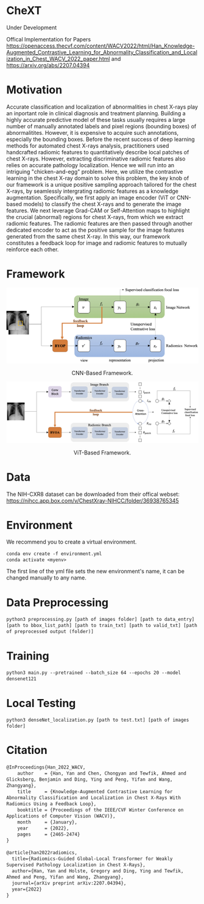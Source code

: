 # CheXT

Under Development

Offical Implementation for Papers https://openaccess.thecvf.com/content/WACV2022/html/Han_Knowledge-Augmented_Contrastive_Learning_for_Abnormality_Classification_and_Localization_in_Chest_WACV_2022_paper.html and https://arxiv.org/abs/2207.04394 

# Motivation

Accurate classification and localization of abnormalities in chest X-rays play an inportant role in clinical diagnosis and treatment planning. Building a highly accurate predictive model of these tasks usually requires a large number of manually annotated labels and pixel regions (bounding boxes) of abnormalitites. However, it is expensive to acquire such annotations, especially the bounding boxes. Before the recent success of deep learning methods for automated chest X-rays analysis, practitioners used handcrafted radiomic features to quantitatively describe local patches of chest X-rays. However, extracting discriminative radiomic features also relies on accurate pathology localization. Hence we will run into an intriguing "chicken-and-egg" problem. Here, we utilize the contrastive learning in the chest X-ray domain to solve this problem, the key knob of our framework is a unique positive sampling approach tailored for the chest X-rays, by seamlessly intergrating radiomic features as a knowledge augmentation. Specifically, we first apply an image encoder (ViT or CNN-based models) to classify the chest X-rays and to generate the image features. We next leverage Grad-CAM or Self-Attention maps to highlight the crucial (abnormal) regions for chest X-rays, from which we extract radiomic features. The radiomic features are then passed through another dedicated encoder to act as the positive sample for the image features generated from the same chest X-ray. In this way, our framework constitutes a feedback loop for image and radiomic features to mutually reinforce each other.

# Framework
![CNN-Based Framework](./figures/WACV.png)

<p align="center">CNN-Based Framework.</p>

![ViT-Based Framework](./figures/TMI.png)

<p align="center">ViT-Based Framework.</p>

# Data
The NIH-CXR8 dataset can be downloaded from their offical webset: https://nihcc.app.box.com/v/ChestXray-NIHCC/folder/36938765345

# Environment

We recommend you to create a virtual environment.
```
conda env create -f environment.yml
conda activate <myenv>
```
The first line of the yml file sets the new environment's name, it can be changed manually to any name.

# Data Preprocessing
```
python3 preprocessing.py [path of images folder] [path to data_entry] [path to bbox_list_path] [path to train_txt] [path to valid_txt] [path of preprocessed output (folder)]
```

# Training
```
python3 main.py --pretrained --batch_size 64 --epochs 20 --model densenet121
```

# Local Testing
```
python3 denseNet_localization.py [path to test.txt] [path of images folder]
```

# Citation

```
@InProceedings{Han_2022_WACV,
    author    = {Han, Yan and Chen, Chongyan and Tewfik, Ahmed and Glicksberg, Benjamin and Ding, Ying and Peng, Yifan and Wang, Zhangyang},
    title     = {Knowledge-Augmented Contrastive Learning for Abnormality Classification and Localization in Chest X-Rays With Radiomics Using a Feedback Loop},
    booktitle = {Proceedings of the IEEE/CVF Winter Conference on Applications of Computer Vision (WACV)},
    month     = {January},
    year      = {2022},
    pages     = {2465-2474}
}

@article{han2022radiomics,
  title={Radiomics-Guided Global-Local Transformer for Weakly Supervised Pathology Localization in Chest X-Rays},
  author={Han, Yan and Holste, Gregory and Ding, Ying and Tewfik, Ahmed and Peng, Yifan and Wang, Zhangyang},
  journal={arXiv preprint arXiv:2207.04394},
  year={2022}
}
```
